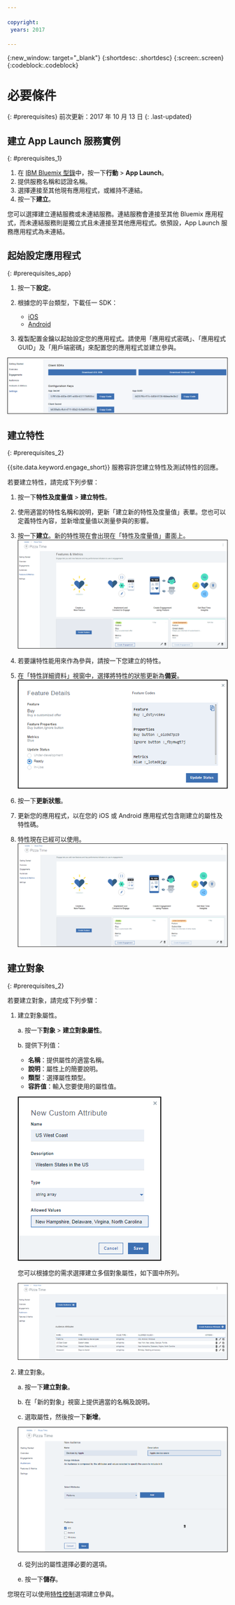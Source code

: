 ```yaml
---

copyright:
 years: 2017

---
```


{:new_window: target="_blank"}
{:shortdesc: .shortdesc}
{:screen:.screen}
{:codeblock:.codeblock}

# 必要條件
{: #prerequisites}
前次更新：2017 年 10 月 13 日
{: .last-updated}


## 建立 App Launch 服務實例
{: #prerequisites_1}

1. 在 [IBM Bluemix 型錄](https://console.ng.bluemix.net/catalog/)中，按一下**行動** > **App Launch**。
2. 提供服務名稱和認證名稱。
3. 選擇連接至其他現有應用程式，或維持不連結。
4. 按一下**建立**。


您可以選擇建立連結服務或未連結服務。連結服務會連接至其他 Bluemix 應用程式，而未連結服務則是獨立式且未連接至其他應用程式。依預設，App Launch 服務應用程式為未連結。

## 起始設定應用程式
{: #prerequisites_app}

1. 按一下**設定**。
1. 根據您的平台類型，下載任一 SDK：
	- [iOS](https://github.ibm.com/Engage/bms-clientsdk-ios-swift-engage)
	- [Android](https://github.ibm.com/Engage/bms-clientsdk-android-engage)

2. 複製配置金鑰以起始設定您的應用程式。請使用「應用程式密碼」、「應用程式 GUID」及「用戶端密碼」來配置您的應用程式並建立參與。

![SDK 及金鑰](images/engagement_settings.gif)

## 建立特性
{: #prerequisites_2}

{{site.data.keyword.engage_short}} 服務容許您建立特性及測試特性的回應。 

若要建立特性，請完成下列步驟：

1. 按一下**特性及度量值** > **建立特性**。

2. 使用適當的特性名稱和說明，更新「建立新的特性及度量值」表單。您也可以定義特性內容，並新增度量值以測量參與的影響。

3. 按一下**建立**。新的特性現在會出現在「特性及度量值」畫面上。
![新的特性](images/feature_creating.gif)

4. 若要讓特性能用來作為參與，請按一下您建立的特性。

5. 在「特性詳細資料」視窗中，選擇將特性的狀態更新為**備妥**。
![特性詳細資料](images/feature_details.gif)

6. 按一下**更新狀態**。

7. 更新您的應用程式，以在您的 iOS 或 Android 應用程式包含剛建立的屬性及特性碼。 

8. 特性現在已經可以使用。
![可以使用特性](images/feature_multiple_1.gif)


## 建立對象
{: #prerequisites_2}

若要建立對象，請完成下列步驟：

1. 建立對象屬性。 

	a. 按一下**對象** > **建立對象屬性**。

	b. 提供下列值：

	- **名稱**：提供屬性的適當名稱。
	- **說明**：屬性上的簡要說明。
	- **類型**：選擇屬性類型。
	- **容許值**：輸入您要使用的屬性值。

	![對象屬性](images/audience_attribute_creation.gif)

	您可以根據您的需求選擇建立多個對象屬性，如下圖中所列。
	
	![對象屬性](images/audience_attributes.gif)


2. 建立對象。

	a. 按一下**建立對象**。

	b. 在「新的對象」視窗上提供適當的名稱及說明。

	c. 選取屬性，然後按一下**新增**。

	![對象屬性](images/audience_platforms.gif)

	d. 從列出的屬性選擇必要的選項。

	e. 按一下**儲存**。

您現在可以使用[特性控制](app_feature_toggle.html)選項建立參與。

